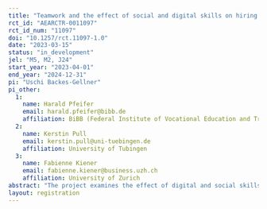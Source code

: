 ```yaml
---
title: "Teamwork and the effect of social and digital skills on hiring decisions"
rct_id: "AEARCTR-0011097"
rct_id_num: "11097"
doi: "10.1257/rct.11097-1.0"
date: "2023-03-15"
status: "in_development"
jel: "M5, M2, J24"
start_year: "2023-04-01"
end_year: "2024-12-31"
pi: "Uschi Backes-Gellner"
pi_other:
  1:
    name: Harald Pfeifer
    email: harald.pfeifer@bibb.de
    affiliation: BiBB (Federal Institute of Vocational Education and Training) & University of Maastricht
  2:
    name: Kerstin Pull
    email: kerstin.pull@uni-tuebingen.de
    affiliation: University of Tubingen
  3:
    name: Fabienne Kiener
    email: fabienne.kiener@business.uzh.ch
    affiliation: University of Zurich
abstract: "The project examines the effect of digital and social skills on the likelihood that workers will be hired. For these hiring decisions, we particularly investigate for which work contexts (workplace characteristics, team member characteristics) workers with different types of social, digital and occupational skills are recruited. For example, firms differ in their IT investments or teams differ in terms of their work situation (e.g., division of tasks) and team composition (e.g., age, gender, qualification of team members). HR decision-makers in real firms are the respondents of our project. A vignette module is anchored in the BIBB Establishment Panel on Qualification and Competence Development, Wave 2023."
layout: registration
---
```


